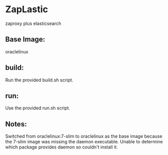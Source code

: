 # ZapLastic
zaproxy plus elasticsearch

## Base Image:
oraclelinux

## build:
Run the provided build.sh script.

## run:
Use the provided run.sh script.

## Notes:
Switched from oraclelinux:7-slim to oraclelinux as the base image
because the 7-slim image was missing the daemon executable.
Unable to determine which package provides daemon so couldn't install it.
